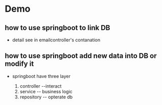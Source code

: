 # Demo 
## how to use springboot to link DB

- detail see in emailcontroller's contanation

## how to use springboot add new data into DB or modify it 

- springboot have three layer
  
    1. controller --interact
   2. service -- business logic
   3. repository -- opterate db